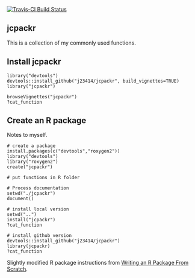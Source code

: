 [![Travis-CI Build Status](https://travis-ci.org/j23414/jcpackr.svg?branch=master)](https://travis-ci.org/j23414/jcpackr)

jcpackr
--
This is a collection of my commonly used functions.

## Install jcpackr

```
library("devtools")
devtools::install_github("j23414/jcpackr", build_vignettes=TRUE)
library("jcpackr")

browseVignettes("jcpackr")
?cat_function
```

## Create an R package

Notes to myself.

```
# create a package
install.packages(c("devtools","roxygen2"))
library("devtools")
library("roxygen2")
create("jcpackr")

# put functions in R folder

# Process documentation
setwd("./jcpackr")
document()

# install local version
setwd("..")
install("jcpackr")
?cat_function

# install github version
devtools::install_github("j23414/jcpackr")
library(jcpackr)
?cat_function
```

Slightly modified R package instructions from [Writing an R Package From Scratch](https://hilaryparker.com/2014/04/29/writing-an-r-package-from-scratch/).
